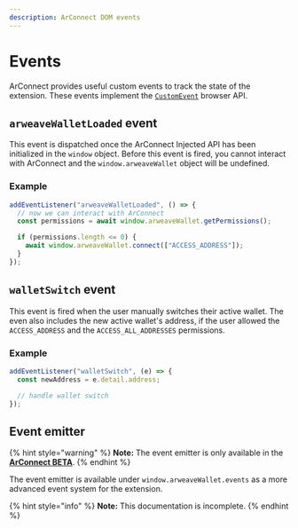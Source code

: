 ```yaml
---
description: ArConnect DOM events
---
```


# Events

ArConnect provides useful custom events to track the state of the extension. These events implement the [`CustomEvent`](https://developer.mozilla.org/en-US/docs/Web/Events/Creating\_and\_triggering\_events#adding\_custom\_data\_%E2%80%93\_customevent) browser API.

## `arweaveWalletLoaded` event

This event is dispatched once the ArConnect Injected API has been initialized in the `window` object. Before this event is fired, you cannot interact with ArConnect and the `window.arweaveWallet` object will be undefined.

### Example

```ts
addEventListener("arweaveWalletLoaded", () => {
  // now we can interact with ArConnect
  const permissions = await window.arweaveWallet.getPermissions();

  if (permissions.length <= 0) {
    await window.arweaveWallet.connect(["ACCESS_ADDRESS"]);
  }
});
```

## `walletSwitch` event

This event is fired when the user manually switches their active wallet. The even also includes the new active wallet's address, if the user allowed the `ACCESS_ADDRESS` and the `ACCESS_ALL_ADDRESSES` permissions.

### Example

```ts
addEventListener("walletSwitch", (e) => {
  const newAddress = e.detail.address;

  // handle wallet switch
});
```

## Event emitter

{% hint style="warning" %}
**Note:** The event emitter is only available in the [**ArConnect BETA**](../devtools/beta.md).
{% endhint %}

The event emitter is available under `window.arweaveWallet.events` as a more advanced event system for the extension.

{% hint style="info" %}
**Note:** This documentation is incomplete.
{% endhint %}
